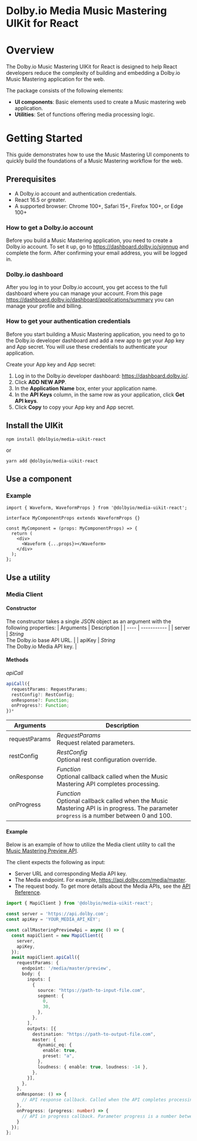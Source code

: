 # Dolby.io Media Music Mastering UIKit for React

# Overview

The Dolby.io Music Mastering UIKit for React is designed to help React developers reduce the complexity of building and embedding a Dolby.io Music Mastering application for the web.

The package consists of the following elements:

- **UI components**: Basic elements used to create a Music mastering web application.
- **Utilities**: Set of functions offering media processing logic.

# Getting Started

This guide demonstrates how to use the Music Mastering UI components to quickly build the foundations of a Music Mastering workflow for the web.

## Prerequisites

- A Dolby.io account and authentication credentials.
- React 16.5 or greater.
- A supported browser: Chrome 100+, Safari 15+, Firefox 100+, or Edge 100+

### How to get a Dolby.io account

Before you build a Music Mastering application, you need to create a Dolby.io account. To set it up, go to https://dashboard.dolby.io/signnup and complete the form. After confirming your email address, you will be logged in.

### Dolby.io dashboard

After you log in to your Dolby.io account, you get access to the full dashboard where you can manage your account. From this page https://dashboard.dolby.io/dashboard/applications/summary you can manage your profile and billing.

### How to get your authentication credentials

Before you start building a Music Mastering application, you need to go to the Dolby.io developer dashboard and add a new app to get your App key and App secret. You will use these credentials to authenticate your application.

Create your App key and App secret:

1. Log in to the Dolby.io developer dashboard: https://dashboard.dolby.io/.
2. Click **ADD NEW APP**.
3. In the **Application Name** box, enter your application name.
4. In the **API Keys** column, in the same row as your application, click **Get API keys**.
5. Click **Copy** to copy your App key and App secret.

## Install the UIKit

```
npm install @dolbyio/media-uikit-react
```

or

```
yarn add @dolbyio/media-uikit-react
```

## Use a component

### Example

```tsx
import { Waveform, WaveformProps } from '@dolbyio/media-uikit-react';

interface MyComponentProps extends WaveformProps {}

const MyComponent = (props: MyComponentProps) => {
  return (
    <div>
      <Waveform {...props}></Waveform>
    </div>
  );
};
```

## Use a utility

### Media Client

#### Constructor

The constructor takes a single JSON object as an argument with the following properties:
| Arguments | Description |
| ---- | ----------- |
| server | _String_<br>The Dolby.io base API URL. |
| apiKey | _String_<br>The Dolby.io Media API key. |

#### Methods

_apiCall_

```ts
apiCall({
  requestParams: RequestParams;
  restConfig?: RestConfig;
  onResponse?: Function;
  onProgress?: Function;
})*
```

| Arguments     | Description                                                                                                                                                              |
| ------------- | ------------------------------------------------------------------------------------------------------------------------------------------------------------------------ |
| requestParams | _RequestParams_<br>Request related parameters.         |
| restConfig    | _RestConfig_<br> Optional rest configuration override. |
| onResponse    | _Function_<br> Optional callback called when the Music Mastering API completes processing.                                                                               |
| onProgress    | _Function_<br>Optional callback called when the Music Mastering API is in progress. The parameter `progress` is a number between 0 and 100.                              |

#### Example

Below is an example of how to utilize the Media client utility to call the [Music Mastering Preview API](https://docs.dolby.io/media-apis/reference/media-music-mastering-preview-post).

The client expects the following as input:

- Server URL and corresponding Media API key.
- The Media endpoint. For example, https://api.dolby.com/media/master.
- The request body. To get more details about the Media APIs, see the [API Reference](https://docs.dolby.io/media-apis/docs).

```ts
import { MapiClient } from '@dolbyio/media-uikit-react';

const server = 'https://api.dolby.com';
const apiKey = 'YOUR_MEDIA_API_KEY';

const callMasteringPreviewApi = async () => {
  const mapiClient = new MapiClient({
    server,
    apiKey,
  });
  await mapiClient.apiCall({
    requestParams: {
      endpoint: '/media/master/preview',
      body: {
        inputs: [
          {
            source: "https://path-to-input-file.com",
            segment: {
              0,
              30,
            },
          },
        ],
        outputs: [{
          destination: "https://path-to-output-file.com",
          master: {
            dynamic_eq: {
              enable: true,
              preset: "a",
            },
            loudness: { enable: true, loudness: -14 },
          },
        }],
      },
    },
    onResponse: () => {
      // API response callback. Called when the API completes processing.
    },
    onProgress: (progress: number) => {
      // API in progress callback. Parameter progress is a number between 0 and 100.
    }
  });
};
```
